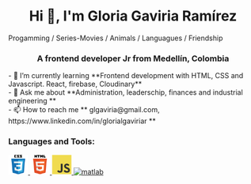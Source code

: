 <h1 align="center">Hi 👋, I'm Gloria Gaviria Ramírez</h1>
 Progamming / Series-Movies / Animals / Languagues / Friendship

<h3 align="center">A frontend developer Jr from Medellín, Colombia</h3>
- 🌱 I’m currently learning **Frontend development with HTML, CSS and Javascript. React, firebase, Cloudinary** <br>
- 💬 Ask me about **Administration, leaderschip, finances and industrial engineering **
</br>
- 📫 How to reach me ** glgaviria@gmail.com, https://www.linkedin.com/in/glorialgaviriar **



<h3 align="left">Languages and Tools:</h3>
<p align="left"> <a href="https://www.w3schools.com/css/" target="_blank" rel="noreferrer"> <img src="https://raw.githubusercontent.com/devicons/devicon/master/icons/css3/css3-original-wordmark.svg" alt="css3" width="40" height="40"/> </a> <a href="https://www.w3.org/html/" target="_blank" rel="noreferrer"> <img src="https://raw.githubusercontent.com/devicons/devicon/master/icons/html5/html5-original-wordmark.svg" alt="html5" width="40" height="40"/> </a> <a href="https://developer.mozilla.org/en-US/docs/Web/JavaScript" target="_blank" rel="noreferrer"> <img src="https://raw.githubusercontent.com/devicons/devicon/master/icons/javascript/javascript-original.svg" alt="javascript" width="40" height="40"/> </a> <a href="https://www.mathworks.com/" target="_blank" rel="noreferrer"> <img src="https://upload.wikimedia.org/wikipedia/commons/2/21/Matlab_Logo.png" alt="matlab" width="40" height="40"/> </a> </p>
